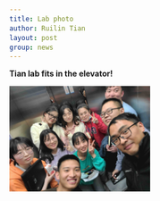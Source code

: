 ```yaml
---
title: Lab photo
author: Ruilin Tian
layout: post
group: news
---
```


 **Tian lab fits in the elevator!**

 <img src="/static/img/news/20211223_tian_lab_elevator.jpg" width="50%" alt="group-photo" class="img-fluid"> 







  




